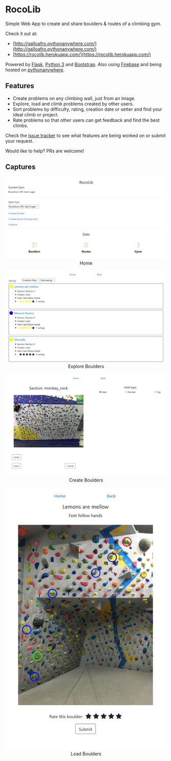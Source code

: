 # RocoLib

Simple Web App to create and share boulders & routes of a climbing gym.

Check it out at:

- [http://galloafro.pythonanywhere.com/](http://galloafro.pythonanywhere.com/)
- [https://rocolib.herokuapp.com/](https://rocolib.herokuapp.com/)

Powered by [Flask](https://flask.palletsprojects.com/en/1.1.x/), [Python 3](https://www.python.org/) and [Bootstrap](https://getbootstrap.com/).
Also using [Firebase](https://firebase.google.com/) and being hosted on [pythonanywhere](https://www.pythonanywhere.com). 

## Features

* Create problems on any climbing wall, just from an image.
* Explore, load and climb problems created by other users.
* Sort problems by difficulty, rating, creation date or setter and find your ideal climb or project.
* Rate problems so that other users can get feedback and find the best climbs.

Check the [issue tracker](https://github.com/javigallostra/RocoLib/issues) to see what features are being worked on or submit your request.

Would like to help? PRs are welcome!

## Captures

<p align="center" style="text-align:center;">
<img src="/extras/images/home.JPG"><br>
Home
</p>

<p align="center" style="text-align:center;">
<img src="/extras/images/explore.JPG"><br>
Explore Boulders
</p>

<p align="center" style="text-align:center;">
<img src="/extras/images/create.jpg"><br>
Create Boulders
</p>

<p align="center" style="text-align:center;">
<img src="/extras/images/view.jpg"><br>
Load Boulders
</p>